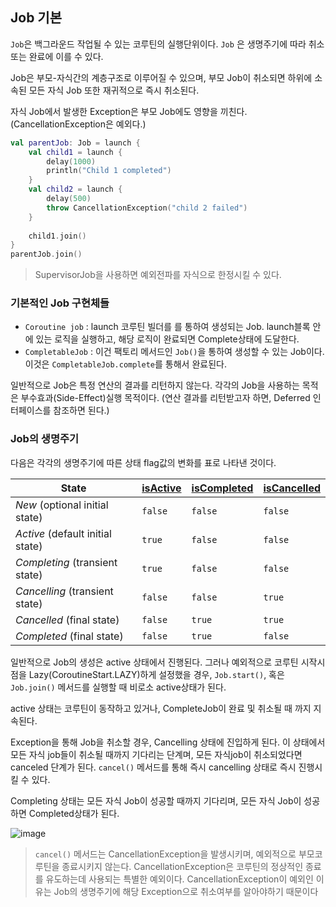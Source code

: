 ## Job 기본

`Job`은 백그라운드 작업될 수 있는 코루틴의 실행단위이다. `Job` 은 생명주기에 따라 취소 또는 완료에 이를 수 있다.

Job은 부모-자식간의 계층구조로 이루어질 수 있으며, 부모 Job이 취소되면 하위에 소속된 모든 자식 Job 또한 재귀적으로 즉시 취소된다. 

자식 Job에서 발생한 Exception은 부모 Job에도 영향을 끼친다. (CancellationException은 예외다.)
```kotlin
val parentJob: Job = launch {  
    val child1 = launch {  
        delay(1000)  
        println("Child 1 completed")  
    }  
    val child2 = launch {  
        delay(500)  
        throw CancellationException("child 2 failed")  
    }  
  
    child1.join()  
}  
parentJob.join()
```

> SupervisorJob을 사용하면 예외전파를 자식으로 한정시킬 수 있다.

### 기본적인 Job 구현체들 

* `Coroutine job` : launch 코루틴 빌더를 를 통하여  생성되는 Job. launch블록 안에 있는 로직을 실행하고, 해당 로직이 완료되면 Complete상태에 도달한다.
* `CompletableJob` : 이건 팩토리 메서드인 `Job()`을 통하여 생성할 수 있는 Job이다.이것은 `CompletableJob.complete`를 통해서 완료된다.

일반적으로 Job은 특정 연산의 결과를 리턴하지 않는다. 각각의 Job을 사용하는 목적은 부수효과(Side-Effect)실행 목적이다. (연산 결과를 리턴받고자 하면, Deferred 인터페이스를 참조하면 된다.)

### Job의 생명주기
다음은 각각의 생명주기에 따른 상태 flag값의 변화를 표로 나타낸 것이다.

| **State**                        | [isActive](https://kotlinlang.org/api/kotlinx.coroutines/kotlinx-coroutines-core/kotlinx.coroutines/-job/is-active.html) | [isCompleted](https://kotlinlang.org/api/kotlinx.coroutines/kotlinx-coroutines-core/kotlinx.coroutines/-job/is-completed.html) | [isCancelled](https://kotlinlang.org/api/kotlinx.coroutines/kotlinx-coroutines-core/kotlinx.coroutines/-job/is-cancelled.html) |
| -------------------------------- | ------------------------------------------------------------------------------------------------------------------------ | ------------------------------------------------------------------------------------------------------------------------------ | ------------------------------------------------------------------------------------------------------------------------------ |
| _New_ (optional initial state)   | `false`                                                                                                                  | `false`                                                                                                                        | `false`                                                                                                                        |
| _Active_ (default initial state) | `true`                                                                                                                   | `false`                                                                                                                        | `false`                                                                                                                        |
| _Completing_ (transient state)   | `true`                                                                                                                   | `false`                                                                                                                        | `false`                                                                                                                        |
| _Cancelling_ (transient state)   | `false`                                                                                                                  | `false`                                                                                                                        | `true`                                                                                                                         |
| _Cancelled_ (final state)        | `false`                                                                                                                  | `true`                                                                                                                         | `true`                                                                                                                         |
| _Completed_ (final state)        | `false`                                                                                                                  | `true`                                                                                                                         | `false`                                                                                                                        |
일반적으로 Job의 생성은 active 상태에서 진행된다. 그러나 예외적으로 코루틴 시작시점을 Lazy(CoroutineStart.LAZY)하게 설정했을 경우,  `Job.start()`, 혹은  `Job.join()` 메서드를 실행할 때 비로소 active상태가 된다.

active 상태는 코루틴이 동작하고 있거나, CompleteJob이 완료 및 취소될 때 까지 지속된다. 

Exception을 통해 Job을 취소할 경우, Cancelling 상태에 진입하게 된다. 이 상태에서 모든 자식 job들이 취소될 때까지 기다리는 단계며, 모든 자식job이 취소되었다면 canceled 단계가 된다. `cancel()` 메서드를 통해 즉시 cancelling 상태로 즉시 진행시킬 수 있다.

Completing 상태는 모든 자식 Job이 성공할 때까지 기다리며, 모든 자식 Job이 성공하면 Completed상태가 된다.

![image](https://github.com/user-attachments/assets/c4963c30-c167-4b06-98c3-4f6f41f07892)


> `cancel()` 메서드는 CancellationException을 발생시키며, 예외적으로 부모코루틴을 종료시키지 않는다.
> CancellationException은 코루틴의 정상적인 종료를 유도하는데 사용되는 특별한 예외이다.
> CancellationException이 예외인 이유는 Job의 생명주기에 해당 Exception으로 취소여부를 알아야하기 때문이다

